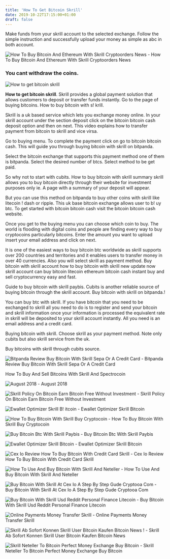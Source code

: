 ```yaml
---
title: 'How To Get Bitcoin Skrill'
date: 2019-10-22T17:15:00+01:00
draft: false
---
```


Make funds from your skrill account to the selected exchange. Follow the simple instruction and successfully upload your money as simple as abc in both account.

![How To Buy Bitcoin And Ethereum With Skrill Cryptoorders News - ](https://i.pinimg.com/originals/ba/b6/a7/bab6a70aa94bdd518b0247f1c1145ec2.png "How To Buy Bitcoin And Ethereum With Skrill Cryptoorders News | How to get bitcoin skrill") How To Buy Bitcoin And Ethereum With Skrill Cryptoorders News

### You cant withdraw the coins.

![How to get bitcoin skrill](https://i.pinimg.com/originals/11/80/6d/11806d678b2af037acaadcccf798f185.jpg "How to get bitcoin skrill")

**How to get bitcoin skrill**. Skrill provides a global payment solution that allows customers to deposit or transfer funds instantly. Go to the page of buying bitcoins. How to buy bitcoin with s! krill.

Skrill is a uk based service which lets you exchange money online. In your skrill account under the section deposit click on the bitcoin bitcoin cash deposit option and then on next. This video explains how to transfer payment from bitcoin to skrill and vice virsa.

Go to buying menu. To complete the payment click on go to bitcoin bitcoin cash. This will guide you through buying bitcoin with skrill on bitpanda.

Select the bitcoin exchange that supports this payment method one of them is bitpanda. Select the desired number of btcs. Select method to be get paid.

So why not to start with cubits. How to buy bitcoin with skrill summary skrill allows you to buy bitcoin directly through their website for investment purposes only ie. A page with a summary of your deposit will appear.

But you can use this method on bitpanda to buy other coins with skrill like litecoin ! dash or ripple. This uk base bitcoin exchange allows user to b! uy btc. To get started with bitcoin bitcoin cash visit the bitcoin bitcoin cash website.

Once you get to the buying menu you can choose which coin to buy. The world is flooding with digital coins and people are finding every way to buy cryptocoins particularly bitcoins. Enter the amount you want to upload insert your email address and click on next.

It is one of the easiest ways to buy bitcoin btc worldwide as skrill supports over 200 countries and territories and it enables users to transfer money in over 40 currencies. Also you will select skrill as payment method. Buy bitcoin with skrill account how to buy bitcoin with skrill new update now skrill account can buy bitcoin litecoin ethereum bitcoin cash instant buy and sell cryptocurrency easy and fast.

Guide to buy bitcoin with skrill paybis. Cubits is another reliable source of buying bitcoin through the skrill account. Buy bitcoin with skrill on bitpanda.!

You can buy btc with skrill. If you have bitcoin that you need to be exchanged to skrill all you need to do is to register and send your bitcoin and skrill information once your information is processed the equivalent rate in skrill will be deposited to your skrill account instantly. All you need is an email address and a credit card.

Buying bitcoin with skrill. Choose skrill as your payment method. Note only cubits but also skrill service from the uk.

Buy bitcoins with skrill through cubits source.

![Bitpanda Review Buy Bitcoin With Skrill Sepa Or A Credit Card - ](https://nairadigit.com/wp-content/uploads/2017/05/bitpanda-buy-bitcoins.png "Bitpanda Review Buy Bitcoin With Skrill Sepa Or A Credit Card | How to get bitcoin skrill") Bitpanda Review Buy Bitcoin With Skrill Sepa Or A Credit Card

How To Buy And Sell Bitcoins With Skrill And Spectrocoin

![August 2018 - ](https://www.exchangepurse.com/uploads/a/admin/thumbnail/neteller_skrill_bitcoin.png "August 2018 | How to get bitcoin skrill") August 2018

![Skrill Policy On Bitcoin Earn Bitcoin Free Without Investment - ](https://i.ytimg.com/vi/TQoHYme7qD8/maxresdefault.jpg "Skrill Policy On Bitcoin Earn Bitcoin Free Without Investment | How to get bitcoin skrill") Skrill Policy On Bitcoin Earn Bitcoin Free Without Investment

![Ewallet Optimizer Skrill B!   itcoin - ](https://www.ewallet-optimizer.com/wp-content/uploads/skrill_btc_deposit_3.png "Ewallet Optimizer Skrill Bitcoin | How to get bitcoin skrill") Ewallet Optimizer Skrill Bitcoin

![How To Buy Bitcoin With Skrill Buy Cryptocoin - ](https://i1.wp.com/buycryptocoin.org/wp-content/uploads/how-to-buy-bitcoin-with-skrill-main.jpg?fit=1146%2C341&ssl=1 "How To Buy Bitcoin With Skrill Buy Cryptocoin | How to get bitcoin skrill") How To Buy Bitcoin With Skrill Buy Cryptocoin

![Buy Bitcoin Btc With Skrill Paybis - ](https://paybis.com/resources/card_number_preview_new.png "Buy Bitcoin Btc With Skrill Paybis | How to get bitcoin skrill") Buy Bitcoin Btc With Skrill Paybis

![Ewallet Optimizer Skrill Bitcoin - ](https://www.ewallet-optimizer.com/wp-content/uploads/skrill_btc_deposit_2.png "Ewallet Optimizer Skrill Bitcoin | How t!   o get bitcoin skrill") Ewallet Optimizer Skrill Bitcoin

![Cex Io Review How To Buy Bitcoin With Credit Card Skrill - ](https://i.ytimg.com/vi/VZ_DgNcaUt0/maxresdefault.jpg "Cex Io Review How To Buy Bitcoin With Credit Card Skrill | How to get bitcoin skrill") Cex Io Review How To Buy Bitcoin With Credit Card Skrill

![How To Use And Buy Bitcoin With Skrill And Neteller - ](https://www.vip-grinders.com/wp-content/uploads/2017/06/ecoPayz-Bitcoin-2-768x375.png "How To Use And Buy Bitcoin With Skrill And Neteller | How to get bitcoin skrill") How To Use And Buy Bitcoin With Skrill And Neteller

![Buy Bitcoin With Skrill At Cex Io A Step By Step Gude Cryptooa Com - ](https://cryptooa.com/wp-content/uploads/2019/03/buy-bitcoin-with-skrill-cex.jpg "Buy Bitcoin With Skrill At Cex Io A Step By Step Gude Cryptooa Com | How to get bitcoin!    skrill") Buy Bitcoin With Skrill At Cex Io A Step By Step Gude Cryptooa Com

![Buy Bitcoin With Skrill Usd Reddit Personal Finance Litecoin - ](https://bitcoinbestbuy.com/wp-content/uploads/2017/11/list-of-banks-on-bitquick.png "Buy Bitcoin With Skrill Usd Reddit Personal Finance Litecoin | How to get bitcoin skrill") Buy Bitcoin With Skrill Usd Reddit Personal Finance Litecoin

![Online Payments Money Transfer Skrill - ](https://www.skrill.com/fileadmin/content/images/Sexy_App_screenshots/1_sk-home-page-new.png "Online Payments Money Transfer Skrill | How to get bitcoin skrill") Online Payments Money Transfer Skrill

![Skrill Ab Sofort Konnen Skrill User Bitcoin Kaufen Bitcoin News !   - ](https://www.bitcoinnews.ch/wp-content/uploads/2018/07/skrill_bitcoin_kaufen-1.jpg "Skrill Ab Sofort Konnen Skrill User Bitcoin Kaufen Bitcoin N!   ews | How to get bitcoin skrill") Skrill Ab Sofort Konnen Skrill User Bitcoin Kaufen Bitcoin News

![Skrill Neteller To Bitcoin Perfect Money Exchange Buy Bitcoin - ](http://www.bitcointopaypal.biz/images/8h7h6gf5.jpg "Skrill Neteller To Bitcoin Perfect Money Exchange Buy Bitcoin | How to get bitcoin skrill") Skrill Neteller To Bitcoin Perfect Money Exchange Buy Bitcoin